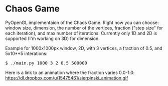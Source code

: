 Chaos Game
==========

PyOpenGL implementaion of the Chaos Game. Right now you can choose: window size, dimension, the number of the vertices, fraction ("step size" for each iteration), and max number of iterations. Currently only 1D and 2D is supported (I'm working on 3D) for dimension.

Example for 1000x1000px window, 2D, with 3 vertices, a fraction of 0.5, and 5x10**5 interations:
<pre>
$ ./main.py 1000 3 2 0.5 500000
</pre>
Here is a link to an animation where the fraction varies 0.0-1.0:
https://dl.dropbox.com/u/15475461/sierpinski_animation.gif